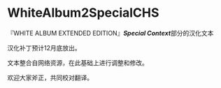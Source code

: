 # WhiteAlbum2SpecialCHS
『WHITE ALBUM EXTENDED EDITION』***Special Context***部分的汉化文本

汉化补丁预计12月底放出。

文本整合自网络资源，在此基础上进行调整和修改。

欢迎大家斧正，共同校对翻译。
